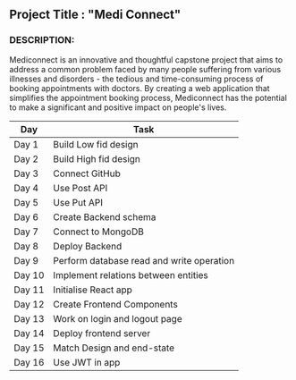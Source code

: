 ## Project Title : "Medi Connect"

### DESCRIPTION:

Mediconnect is an innovative and thoughtful capstone project that aims to address a common problem faced by many people suffering from various illnesses and disorders - the tedious and time-consuming process of booking appointments with doctors. By creating a web application that simplifies the appointment booking process, Mediconnect has the potential to make a significant and positive impact on people's lives.


| Day   | Task                               |
|-------|------------------------------------|
| Day 1 | Build Low fid design               |
| Day 2 | Build High fid design              |
| Day 3 | Connect GitHub                     |
| Day 4 | Use Post API                       |
| Day 5 | Use Put API                        |
| Day 6 | Create Backend schema              |
| Day 7 | Connect to MongoDB                 |
| Day 8 | Deploy Backend                     |
| Day 9 | Perform database read and write operation|
| Day 10| Implement relations between entities|
| Day 11| Initialise React app               |
| Day 12| Create Frontend Components         |
| Day 13| Work on login and logout page      |
| Day 14| Deploy frontend server             |
| Day 15| Match Design and end-state         |
| Day 16| Use JWT in app                     |


